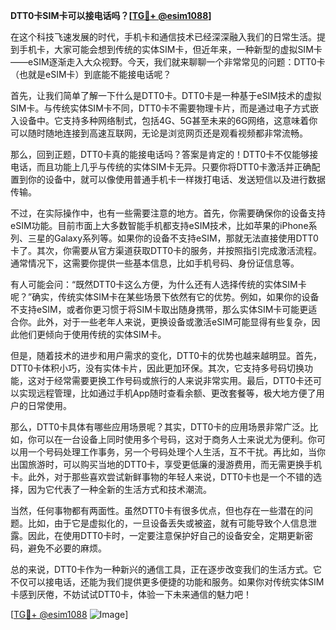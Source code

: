 **DTT0卡SIM卡可以接电话吗？[[TG💪+ @esim1088](https://t.me/s/esim1088)]**

在这个科技飞速发展的时代，手机卡和通信技术已经深深融入我们的日常生活。提到手机卡，大家可能会想到传统的实体SIM卡，但近年来，一种新型的虚拟SIM卡——eSIM逐渐走入大众视野。今天，我们就来聊聊一个非常常见的问题：DTT0卡（也就是eSIM卡）到底能不能接电话呢？

首先，让我们简单了解一下什么是DTT0卡。DTT0卡是一种基于eSIM技术的虚拟SIM卡。与传统实体SIM卡不同，DTT0卡不需要物理卡片，而是通过电子方式嵌入设备中。它支持多种网络制式，包括4G、5G甚至未来的6G网络，这意味着你可以随时随地连接到高速互联网，无论是浏览网页还是观看视频都非常流畅。

那么，回到正题，DTT0卡真的能接电话吗？答案是肯定的！DTT0卡不仅能够接电话，而且功能上几乎与传统的实体SIM卡无异。只要你将DTT0卡激活并正确配置到你的设备中，就可以像使用普通手机卡一样拨打电话、发送短信以及进行数据传输。

不过，在实际操作中，也有一些需要注意的地方。首先，你需要确保你的设备支持eSIM功能。目前市面上大多数智能手机都支持eSIM技术，比如苹果的iPhone系列、三星的Galaxy系列等。如果你的设备不支持eSIM，那就无法直接使用DTT0卡了。其次，你需要从官方渠道获取DTT0卡的服务，并按照指引完成激活流程。通常情况下，这需要你提供一些基本信息，比如手机号码、身份证信息等。

有人可能会问：“既然DTT0卡这么方便，为什么还有人选择传统的实体SIM卡呢？”确实，传统实体SIM卡在某些场景下依然有它的优势。例如，如果你的设备不支持eSIM，或者你更习惯于将SIM卡取出随身携带，那么实体SIM卡可能更适合你。此外，对于一些老年人来说，更换设备或激活eSIM可能显得有些复杂，因此他们更倾向于使用传统的实体SIM卡。

但是，随着技术的进步和用户需求的变化，DTT0卡的优势也越来越明显。首先，DTT0卡体积小巧，没有实体卡片，因此更加环保。其次，它支持多号码切换功能，这对于经常需要更换工作号码或旅行的人来说非常实用。最后，DTT0卡还可以实现远程管理，比如通过手机App随时查看余额、更改套餐等，极大地方便了用户的日常使用。

那么，DTT0卡具体有哪些应用场景呢？其实，DTT0卡的应用场景非常广泛。比如，你可以在一台设备上同时使用多个号码，这对于商务人士来说尤为便利。你可以用一个号码处理工作事务，另一个号码处理个人生活，互不干扰。再比如，当你出国旅游时，可以购买当地的DTT0卡，享受更低廉的漫游费用，而无需更换手机卡。此外，对于那些喜欢尝试新鲜事物的年轻人来说，DTT0卡也是一个不错的选择，因为它代表了一种全新的生活方式和技术潮流。

当然，任何事物都有两面性。虽然DTT0卡有很多优点，但也存在一些潜在的问题。比如，由于它是虚拟化的，一旦设备丢失或被盗，就有可能导致个人信息泄露。因此，在使用DTT0卡时，一定要注意保护好自己的设备安全，定期更新密码，避免不必要的麻烦。

总的来说，DTT0卡作为一种新兴的通信工具，正在逐步改变我们的生活方式。它不仅可以接电话，还能为我们提供更多便捷的功能和服务。如果你对传统实体SIM卡感到厌倦，不妨试试DTT0卡，体验一下未来通信的魅力吧！

[[TG💪+ @esim1088](https://t.me/s/esim1088) ![Image](https://i.postimg.cc/4NQfJmqS/Snipaste-2025-05-13-00-14-12.png)]